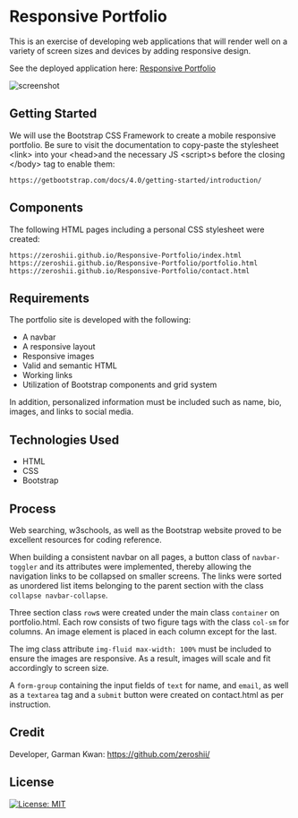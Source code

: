 # Responsive Portfolio

This is an exercise of developing web applications that will render well on a variety of screen sizes and devices by adding responsive design.

See the deployed application here: [Responsive Portfolio](https://zeroshii.github.io/Responsive-Portfolio/portfolio.html)

![screenshot](https://github.com/zeroshii/Code-Refactor/blob/master/assets/screenshot.png)

## Getting Started

We will use the Bootstrap CSS Framework to create a mobile responsive portfolio. Be sure to visit the documentation to copy-paste the stylesheet &lt;link&gt; into your &lt;head&gt;and the necessary JS &lt;script&gt;s before the closing &lt;/body&gt; tag to enable them:

```
https://getbootstrap.com/docs/4.0/getting-started/introduction/
```
## Components

The following HTML pages including a personal CSS stylesheet were created: 
```
https://zeroshii.github.io/Responsive-Portfolio/index.html
https://zeroshii.github.io/Responsive-Portfolio/portfolio.html
https://zeroshii.github.io/Responsive-Portfolio/contact.html
```

## Requirements

The portfolio site is developed with the following:

* A navbar
* A responsive layout
* Responsive images
* Valid and semantic HTML
* Working links
* Utilization of Bootstrap components and grid system

In addition, personalized information must be included such as name, bio, images, and links to social media.

## Technologies Used
* HTML
* CSS
* Bootstrap

## Process

Web searching, w3schools, as well as the Bootstrap website proved to be excellent resources for coding reference. 

When building a consistent navbar on all pages, a button class of `navbar-toggler` and its attributes were implemented, thereby allowing the navigation links to be collapsed on smaller screens. The links were sorted as unordered list items belonging to the parent section with the class `collapse navbar-collapse`.

Three section class `row`s were created under the main class `container` on portfolio.html. Each row consists of two figure tags with the class `col-sm` for columns. An image element is placed in each column except for the last.

The img class attribute `img-fluid max-width: 100%` must be included to ensure the images are responsive. As a result, images will scale and fit accordingly to screen size. 

A `form-group` containing the input fields of `text` for name, and `email`, as well as a `textarea` tag and a `submit` button were created on contact.html as per instruction.

## Credit
Developer, Garman Kwan: https://github.com/zeroshii/

## License
[![License: MIT](https://img.shields.io/badge/License-MIT-yellow.svg)](https://opensource.org/licenses/MIT)



